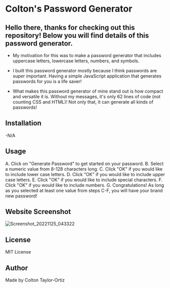 # Colton's Password Generator

## 

## Hello there, thanks for checking out this repository! Below you will find details of this password generator.

- My motivation for this was to make a password generator that includes uppercase letters, lowercase letters, numbers, and symbols.

- I built this password generator mostly because I think passwords are super important. Having a simple JavaScript application that generates passwords for you is a life saver! 

- What makes this password generator of mine stand out is how compact and versatile it is. Without my messages, it's only 62 lines of code (not counting CSS and HTML)! Not only that, it can generate all kinds of passwords! 

## Installation 
-N/A

## Usage 
A. Click on "Generate Password" to get started on your password. 
B. Select a numeric value from 8-128 characters long. 
C. Click "OK" if you would like to include lower case letters.
D. Click "OK" if you would like to include upper case letters.
E. Click "OK" if you would like to include special characters.
F. Click "OK" if you would like to include numbers.
G. Congratulations! As long as you selected at least one value from steps C-F, you will have your brand new password! 

## Website Screenshot
![Screenshot_20221125_043322](https://user-images.githubusercontent.com/116236745/203986905-8e300370-24d3-4c9b-9ee0-e5b8cf8c6736.png)

## License 
MIT License

## Author 
Made by Colton Taylor-Ortiz

